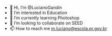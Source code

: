 - 👋 Hi, I’m @LucianoGandin
- 👀 I’m interested in Education
- 🌱 I’m currently learning Photoshop
- 💞️ I’m looking to collaborate on SEED
- 📫 How to reach me m.luciano@escola.pr.gov.br

<!---
LucianoGandin/LucianoGandin is a ✨ special ✨ repository because its `README.md` (this file) appears on your GitHub profile.
You can click the Preview link to take a look at your changes.
--->
